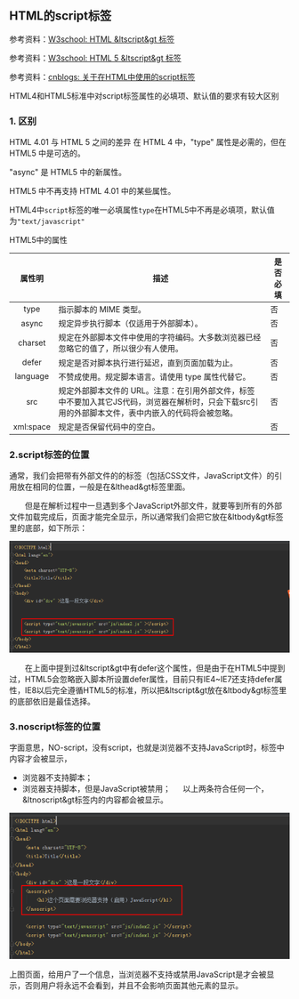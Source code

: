 ## HTML的script标签

参考资料：[W3school: HTML &ltscript&gt 标签](https://www.w3school.com.cn/tags/tag_script.asp)

参考资料：[W3school: HTML 5 &ltscript&gt 标签](https://www.w3school.com.cn/html5/tag_script.asp)

参考资料：[cnblogs: 关于在HTML中使用的script标签](https://www.cnblogs.com/wangyue99599/p/7275527.html)

HTML4和HTML5标准中对script标签属性的必填项、默认值的要求有较大区别

### 1. 区别

HTML 4.01 与 HTML 5 之间的差异
在 HTML 4 中，"type" 属性是必需的，但在 HTML5 中是可选的。

"async" 是 HTML5 中的新属性。

HTML5 中不再支持 HTML 4.01 中的某些属性。

HTML4中`script`标签的唯一必填属性`type`在HTML5中不再是必填项，默认值为`"text/javascript"`

HTML5中的属性

| 属性明 | 描述 | 是否必填 |
| :---: | --- | --- |
| type | 指示脚本的 MIME 类型。 | 否 |
| async | 规定异步执行脚本（仅适用于外部脚本）。| 否 |
| charset | 规定在外部脚本文件中使用的字符编码。大多数浏览器已经忽略它的值了，所以很少有人使用。| 否 |
| defer	| 规定是否对脚本执行进行延迟，直到页面加载为止。| 否 |
| language | 不赞成使用。规定脚本语言。请使用 type 属性代替它。| 否 |
| src | 规定外部脚本文件的 URL。注意：在引用外部文件，标签中不要加入其它JS代码，浏览器在解析时，只会下载src引用的外部脚本文件，表中内嵌入的代码将会被忽略。| 否 |
| xml:space | 规定是否保留代码中的空白。| 否 |


### 2.script标签的位置

通常，我们会把带有外部文件的的标签（包括CSS文件，JavaScript文件）的引用放在相同的位置，一般是在&lthead&gt标签里面。

　　但是在解析过程中一旦遇到多个JavaScript外部文件，就要等到所有的外部文件加载完成后，页面才能完全显示，所以通常我们会把它放在&ltbody&gt标签里的底部，如下所示：

![](/assets/front003_01.png)

　　在上面中提到过&ltscript&gt中有defer这个属性，但是由于在HTML5中提到过，HTML5会忽略嵌入脚本所设置defer属性，目前只有IE4~IE7还支持defer属性，IE8以后完全遵循HTML5的标准，所以把&ltscript&gt放在&ltbody&gt标签里的底部依旧是最佳选择。

### 3.noscript标签的位置

字面意思，NO-script，没有script，也就是浏览器不支持JavaScript时，<noscript>标签中内容才会被显示，

* 浏览器不支持脚本；
* 浏览器支持脚本，但是JavaScript被禁用；
　
以上两条符合任何一个，&ltnoscript&gt标签内的内容都会被显示。

![](/assets/front003_02.png)

上图页面，给用户了一个信息，当浏览器不支持或禁用JavaScript是才会被显示，否则用户将永远不会看到，并且不会影响页面其他元素的显示。